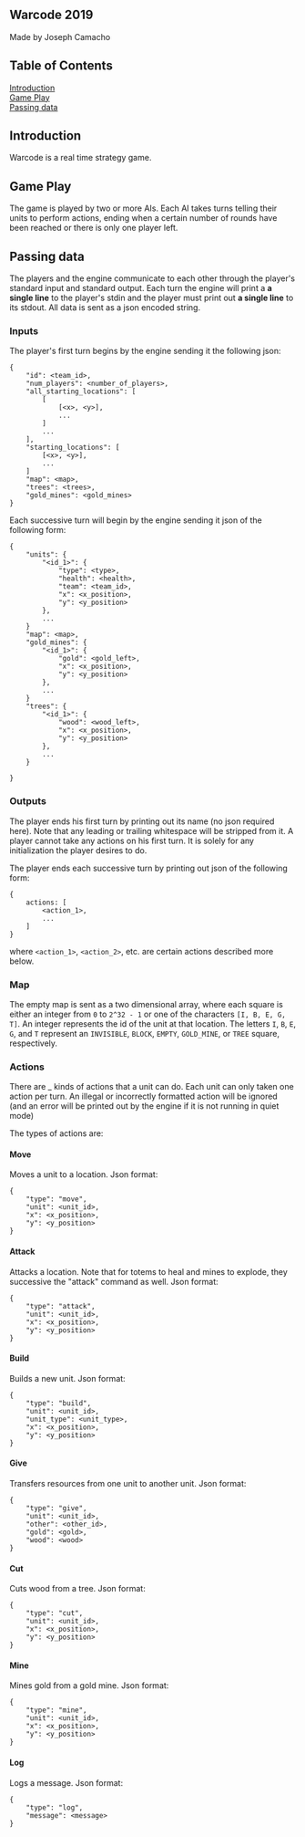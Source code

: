 ## Warcode 2019
Made by Joseph Camacho

## Table of Contents
[Introduction](#introduction)<br />
[Game Play](#game-play)<br />
[Passing data](#passing-data)<br />

<a name="introduction"></a>
## Introduction
Warcode is a real time strategy game.


<a name="game-play"></a>
## Game Play
The game is played by two or more AIs.    Each AI takes turns telling their units
to perform actions, ending when a certain number of rounds have been reached or
there is only one player left.

<a name="passing-data"></a>
## Passing data
The players and the engine communicate to each other through the player's
standard input and standard output.
Each turn the engine will print a **a single line** to the player's stdin and the
player must print out **a single line** to its stdout.
All data is sent as a json encoded string.
### Inputs
The player's first turn begins by the engine sending it the following json:
```
{
    "id": <team_id>,
    "num_players": <number_of_players>,
    "all_starting_locations": [
        [
            [<x>, <y>],
            ...
        ]
        ...
    ],
    "starting_locations": [
        [<x>, <y>],
        ...
    ]
    "map": <map>,
    "trees": <trees>,
    "gold_mines": <gold_mines>
}
```

Each successive turn will begin by the engine sending it json of the following
form:
```
{
    "units": {
        "<id_1>": {
            "type": <type>,
            "health": <health>,
            "team": <team_id>,
            "x": <x_position>,
            "y": <y_position>
        },
        ...
    }
    "map": <map>,
    "gold_mines": {
        "<id_1>": {
            "gold": <gold_left>,
            "x": <x_position>,
            "y": <y_position>
        },
        ...
    }
    "trees": {
        "<id_1>": {
            "wood": <wood_left>,
            "x": <x_position>,
            "y": <y_position>
        },
        ...
    }

}
```

### Outputs
The player ends his first turn by printing out its name (no json required here).
Note that any leading or trailing whitespace will be stripped from it.  A player
cannot take any actions on his first turn.  It is solely for any initialization
the player desires to do.

The player ends each successive turn by printing out json of the following form:
```
{
    actions: [
        <action_1>,
        ...
    ]
}
```
where `<action_1>`, `<action_2>`, etc. are certain actions described more below.

### Map
The empty map is sent as a two dimensional array, where each square is either an
integer from `0` to `2^32 - 1` or one of the characters `[I, B, E, G, T]`.  An
integer represents the id of the unit at that location.  The letters `I`, `B`,
`E`, `G`, and `T` represent an `INVISIBLE`, `BLOCK`, `EMPTY`, `GOLD_MINE`, or
`TREE` square, respectively.

### Actions
There are _ kinds of actions that a unit can do.  Each unit can only taken one
action per turn.  An illegal or incorrectly formatted action will be ignored
(and an error will be printed out by the engine if it is not running in quiet
mode)

The types of actions are:
#### Move
Moves a unit to a location.  Json format:
```
{
    "type": "move",
    "unit": <unit_id>,
    "x": <x_position>,
    "y": <y_position>
}
```

#### Attack
Attacks a location.  Note that for totems to heal and mines to explode, they successive the "attack" command as well.  Json format:
```
{
    "type": "attack",
    "unit": <unit_id>,
    "x": <x_position>,
    "y": <y_position>
}
```

#### Build
Builds a new unit.  Json format:
```
{
    "type": "build",
    "unit": <unit_id>,
    "unit_type": <unit_type>,
    "x": <x_position>,
    "y": <y_position>
}
```

#### Give
Transfers resources from one unit to another unit.  Json format:
```
{
    "type": "give",
    "unit": <unit_id>,
    "other": <other_id>,
    "gold": <gold>,
    "wood": <wood>
}
```

#### Cut
Cuts wood from a tree.  Json format:
```
{
    "type": "cut",
    "unit": <unit_id>,
    "x": <x_position>,
    "y": <y_position>
}
```

#### Mine
Mines gold from a gold mine.  Json format:
```
{
    "type": "mine",
    "unit": <unit_id>,
    "x": <x_position>,
    "y": <y_position>
}
```

#### Log
Logs a message.  Json format:
```
{
    "type": "log",
    "message": <message>
}
```
